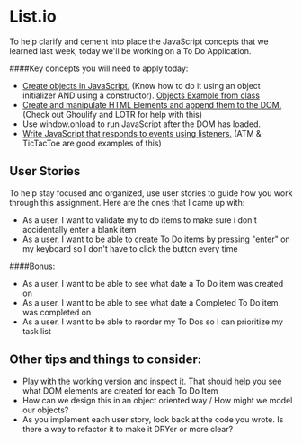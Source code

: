 # List.io

To help clarify and cement into place the JavaScript concepts that we learned last week, today we'll be working on a To Do Application. 

####Key concepts you will need to apply today:

* [Create objects in JavaScript.](https://developer.mozilla.org/en-US/docs/Web/JavaScript/Guide/Working_with_Objects#creating_new_objects)  (Know how to do it using an object initializer AND using a constructor). [Objects Example from class](https://github.com/ga-students/WDI_NYC_Array_Work/blob/master/w06/d02/Instructor/js/objects.js)
* [Create and manipulate HTML Elements and append them to the DOM.](http://christianheilmann.com/stuff/JavaScript-DOM-Cheatsheet.pdf) (Check out Ghoulify and LOTR for help with this)
* Use window.onload to run JavaScript after the DOM has loaded.
* [Write JavaScript that responds to events using listeners.](https://developer.mozilla.org/en-US/docs/Web/API/EventTarget.addEventListener) (ATM & TicTacToe are good examples of this)

## User Stories

To help stay focused and organized, use user stories to guide how you work through this assignment. Here are the ones that I came up with:

<!-- * As a user, I want to be able to enter a To Do item and add it on my To Do List -->
<!-- * As a user, I want to be able to delete an item from my ToDo List -->
<!-- * As a user, I want to be able to move a To Do item to my completed tasks list -->
<!-- * As a user, I want to be able to delete an item from my completed tasks list -->
* As a user, I want to validate my to do items to make sure i don't accidentally enter a blank item
* As a user, I want to be able to create To Do items by pressing "enter" on my keyboard so I don't have to click the button every time

####Bonus:

* As a user, I want to be able to see what date a To Do item was created on
* As a user, I want to be able to see what date a Completed To Do item was completed on
* As a user, I want to be able to reorder my To Dos so I can prioritize my task list


## Other tips and things to consider:
* Play with the working version and inspect it. That should help you see what DOM elements are created for each To Do Item
* How can we design this in an object oriented way / How might we model our objects?
* As you implement each user story, look back at the code you wrote. Is there a way to refactor it to make it DRYer or more clear?